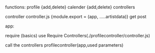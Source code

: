 functions: profile {add,delete} calender {add,delete} controllers

controller controller.js {module.export = (app, .....artistdata)} get post

app:

require (basics) use Require Controllers(./profilecontroller/controller.js)

call the controllers profilecontroller(app,used parameters)
